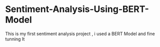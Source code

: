 # Sentiment-Analysis-Using-BERT-Model
This is my first sentiment analysis project , i used a BERT Model and fine tunning It 
   
 
 
       
 
    
  
 
